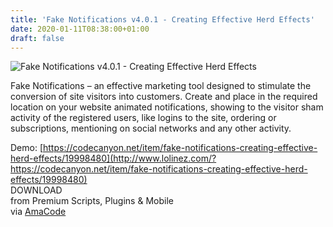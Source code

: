 ```yaml
---
title: 'Fake Notifications v4.0.1 - Creating Effective Herd Effects'
date: 2020-01-11T08:38:00+01:00
draft: false
---
```


![Fake Notifications v4.0.1 - Creating Effective Herd Effects](http://www.codelist.cc/uploads/posts/2018-08/1533551847_fake-notifications-creating-effective-herd-effects.jpg "Fake Notifications v4.0.1 - Creating Effective Herd Effects")  
  
Fake Notifications – an effective marketing tool designed to stimulate the conversion of site visitors into customers. Create and place in the required location on your website animated notifications, showing to the visitor sham activity of the registered users, like logins to the site, ordering or subscriptions, mentioning on social networks and any other activity.  
  
Demo: [https://codecanyon.net/item/fake-notifications-creating-effective-herd-effects/19998480](http://www.lolinez.com/?https://codecanyon.net/item/fake-notifications-creating-effective-herd-effects/19998480)  
DOWNLOAD  
from Premium Scripts, Plugins & Mobile  
via [AmaCode](https://amazcode.ooo)